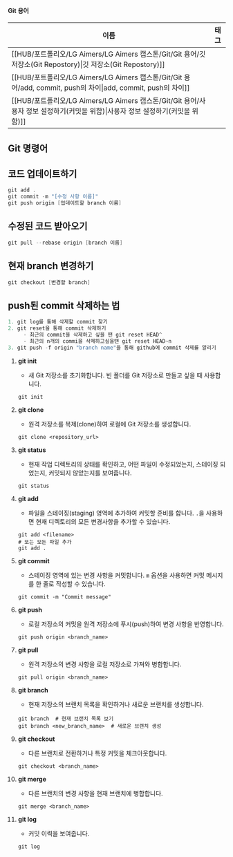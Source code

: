 #### Git 용어
|이름|태그|
|---|---|
|[[HUB/포트폴리오/LG Aimers/LG Aimers 캡스톤/Git/Git 용어/깃 저장소(Git Repostory)\|깃 저장소(Git Repostory)]]||
|[[HUB/포트폴리오/LG Aimers/LG Aimers 캡스톤/Git/Git 용어/add, commit, push의 차이\|add, commit, push의 차이]]||
|[[HUB/포트폴리오/LG Aimers/LG Aimers 캡스톤/Git/Git 용어/사용자 정보 설정하기(커밋을 위함)\|사용자 정보 설정하기(커밋을 위함)]]||
  
  
  
  
  
## Git 명령어
## 코드 업데이트하기
```C++
git add .
git commit -m "[수정 사항 이름]"
git push origin [업데이트할 branch 이름]
```
  
## 수정된 코드 받아오기
```C++
git pull --rebase origin [branch 이름]
```
  
## 현재 branch 변경하기
```C++
git checkout [변경할 branch]
```
  
## push된 commit 삭제하는 법
```C++
1. git log를 통해 삭제할 commit 찾기
2. git reset을 통해 commit 삭제하기
     - 최근의 commit을 삭제하고 싶을 땐 git reset HEAD^
     - 최근의 n개의 commi을 삭제하고싶을땐 git reset HEAD~n 
3. git push -f origin "branch name"을 통해 github에 commit 삭제를 알리기
```
1. **git init**
    
    - 새 Git 저장소를 초기화합니다. 빈 폴더를 Git 저장소로 만들고 싶을 때 사용합니다.
    
    ```Shell
    git init
    ```
    
2. **git clone**
    
    - 원격 저장소를 복제(clone)하여 로컬에 Git 저장소를 생성합니다.
    
    ```Shell
    git clone <repository_url>
    ```
    
3. **git status**
    
    - 현재 작업 디렉토리의 상태를 확인하고, 어떤 파일이 수정되었는지, 스테이징 되었는지, 커밋되지 않았는지를 보여줍니다.
    
    ```Shell
    git status
    ```
    
4. **git add**
    
    - 파일을 스테이징(staging) 영역에 추가하여 커밋할 준비를 합니다. `.`을 사용하면 현재 디렉토리의 모든 변경사항을 추가할 수 있습니다.
    
    ```Shell
    git add <filename>
    # 또는 모든 파일 추가
    git add .
    ```
    
5. **git commit**
    
    - 스테이징 영역에 있는 변경 사항을 커밋합니다. `m` 옵션을 사용하면 커밋 메시지를 한 줄로 작성할 수 있습니다.
    
    ```Shell
    git commit -m "Commit message"
    ```
    
6. **git push**
    
    - 로컬 저장소의 커밋을 원격 저장소에 푸시(push)하여 변경 사항을 반영합니다.
    
    ```Shell
    git push origin <branch_name>
    ```
    
7. **git pull**
    
    - 원격 저장소의 변경 사항을 로컬 저장소로 가져와 병합합니다.
    
    ```Shell
    git pull origin <branch_name>
    ```
    
8. **git branch**
    
    - 현재 저장소의 브랜치 목록을 확인하거나 새로운 브랜치를 생성합니다.
    
    ```Shell
    git branch  # 현재 브랜치 목록 보기
    git branch <new_branch_name>  # 새로운 브랜치 생성
    ```
    
9. **git checkout**
    
    - 다른 브랜치로 전환하거나 특정 커밋을 체크아웃합니다.
    
    ```Shell
    git checkout <branch_name>
    ```
    
10. **git merge**
    
    - 다른 브랜치의 변경 사항을 현재 브랜치에 병합합니다.
    
    ```Shell
    git merge <branch_name>
    ```
    
11. **git log**
    
    - 커밋 이력을 보여줍니다.
    
    ```Shell
    git log
    ```